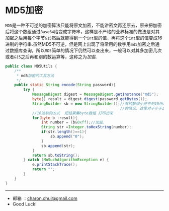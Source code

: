 MD5加密
===

`MD5`是一种不可逆的加密算法只能将原文加密，不能讲密文再还原去，原来把加密后将这个数组通过`Base64`给变成字符串，这样是不严格的业界标准的做法是对其加密之后用每个字节`&15`然后就能得到一个`int`型的值，再将这个`int`型的值变成16进制的字符串.虽然MD5不可逆，但是网上出现了将常用的数字用`md5`加密之后通过数据库查询，所以`MD5`简单的情况下仍然可以查出来，一般可以对其多加密几次或者`&15`之后再和别的数运算等，这称之为*加盐*.
 
```java
public class MD5Utils {
    /**
     * md5加密的工具方法
     */
    public static String encode(String password){
        try {
            MessageDigest digest = MessageDigest.getInstance("md5");
            byte[] result = digest.digest(password.getBytes());
            StringBuilder sb = new StringBuilder();//有的数很小还不到10所以得到16进制的字符串有一个
                                                   //的情况，这里对于小于10的值前面加上0
            //16进制的方式  把结果集byte数组 打印出来
            for(byte b :result){
                int number = (b&0xff);//加盐.
                String str =Integer.toHexString(number);
                if(str.length()==1){
                    sb.append("0");
                }
                sb.append(str);
            }
            return sb.toString();
        } catch (NoSuchAlgorithmException e) {
            e.printStackTrace();
            return "";
        }
    }
}
```

----
- 邮箱 ：charon.chui@gmail.com  
- Good Luck! 